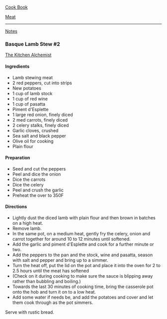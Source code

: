 [Cook Book](https://github.com/vmsmith/CookBook/blob/master/README.md)

[Meat](https://github.com/vmsmith/CookBook/blob/master/meat.md)

-----  

[Notes](https://github.com/vmsmith/CookBook/blob/master/notes.md)

### Basque Lamb Stew #2  
[The Kitchen Alchemist](http://thekitchenalchemist.co.uk/recipes/2013/11/17/basque-lamb-stew)

#### Ingredients  

* Lamb stewing meat  
* 2 red peppers, cut into strips  
* New potatoes   
* 1 cup of lamb stock  
* 1 cup of red wine  
* 1 cup of pasatta  
* Piment d'Esplette   
* 1 large red onion, finely diced    
* 2 med carrots, finely diced  
* 2 celery stalks, finely diced  
* Garlic cloves, crushed  
* Sea salt and black pepper  
* Olive oil for cooking   
* Plain flour

#### Preparation  

* Seed and cut the peppers  
* Peel and dice the onion  
* Dice the carrots  
* Dice the celery  
* Peel and crush the garlic  
* Preheat the over to 350F

#### Directions  

* Lightly dust the diced lamb with plain flour and then brown in batches on a high heat.  
* Remove lamb.
* In the same pot, on a medium heat, gently fry the celery, onion and carrot together for around 10 to 12 minutes until softened.
* Add the garlic and piment d'Esplette and cook for a further minute or two.  
* Add the peppers to the pan and the stock, wine and pasatta, season with salt and pepper and bring up to a simmer.
* Turn the heat off, put the lid on the pot and place it into the oven for 2 to 2.5 hours until the meat has softened
* (Check on it during cooking to make sure the sauce is blipping away rather than bubbling and boiling.)
* Towards the last 30 minutes of cooking time, bring the casserole pot onto the hob and turn it on to a low heat. 
* Add some water if needs be, and add the potatoes and cover and let them cook through as the pot simmers.
    
Serve with rustic bread.
